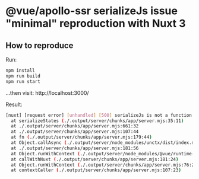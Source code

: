 # @vue/apollo-ssr serializeJs issue "minimal" reproduction with Nuxt 3

## How to reproduce

Run:
```bash
npm install
npm run build
npm run start
```
...then visit: http://localhost:3000/

Result:
```bash
[nuxt] [request error] [unhandled] [500] serializeJs is not a function
  at serializeStates (./.output/server/chunks/app/server.mjs:35:11)
  at ./.output/server/chunks/app/server.mjs:661:32
  at ./.output/server/chunks/app/server.mjs:107:44
  at fn (./.output/server/chunks/app/server.mjs:179:44)
  at Object.callAsync (./.output/server/node_modules/unctx/dist/index.mjs:68:55)
  at ./.output/server/chunks/app/server.mjs:181:56
  at Object.runWithContext (./.output/server/node_modules/@vue/runtime-core/dist/runtime-core.cjs.js:3855:18)
  at callWithNuxt (./.output/server/chunks/app/server.mjs:181:24)
  at Object.runWithContext (./.output/server/chunks/app/server.mjs:76:29)
  at contextCaller (./.output/server/chunks/app/server.mjs:107:23)
```

